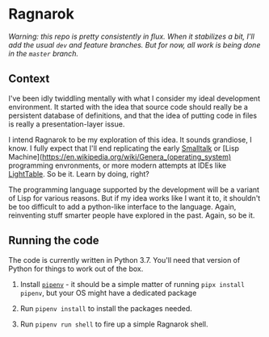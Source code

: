 # Ragnarok

_Warning: this repo is pretty consistently in flux. When it stabilizes
a bit, I'll add the usual `dev` and feature branches. But for now, all
work is being done in the `master` branch._ 

## Context

I've been idly twiddling mentally with what I consider my ideal
development environment. It started with the idea that source code
should really be a persistent database of definitions, and that the
idea of putting code in files is really a presentation-layer issue. 

I intend Ragnarok to be my exploration of this idea. It sounds
grandiose, I know. I fully expect that I'll end replicating the early
[Smalltalk](https://en.wikipedia.org/wiki/Smalltalk) or [Lisp
Machine](https://en.wikipedia.org/wiki/Genera_(operating_system)
programming envronments, or more modern attempts at IDEs like
[LightTable](http://lighttable.com/). So be it. Learn by doing, right?

The programming language supported by the development will be a
variant of Lisp for various reasons. But if my idea works like I want
it to, it shouldn't be too difficult to add a python-like interface to
the language. Again, reinventing stuff smarter people have explored in
the past. Again, so be it.


## Running the code

The code is currently written in Python 3.7. You'll need that version of Python for things to work out of the box.

1. Install [`pipenv`](https://github.com/pypa/pipenv) - it should be a simple matter of running `pipx install pipenv`, but your OS might have a dedicated package

2. Run `pipenv install` to install the packages needed.

3. Run `pipenv run shell` to fire up a simple Ragnarok shell.

